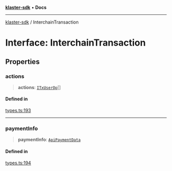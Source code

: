[**klaster-sdk**](../README.md) • **Docs**

***

[klaster-sdk](../README.md) / InterchainTransaction

# Interface: InterchainTransaction

## Properties

### actions

> **actions**: [`ITxUserOp`](ITxUserOp.md)[]

#### Defined in

[types.ts:193](https://github.com/0xPolycode/klaster-sdk/blob/22818a55dcbe1c33192fea1bbe40e4f250ddf045/src/types.ts#L193)

***

### paymentInfo

> **paymentInfo**: [`ApiPaymentData`](ApiPaymentData.md)

#### Defined in

[types.ts:194](https://github.com/0xPolycode/klaster-sdk/blob/22818a55dcbe1c33192fea1bbe40e4f250ddf045/src/types.ts#L194)

